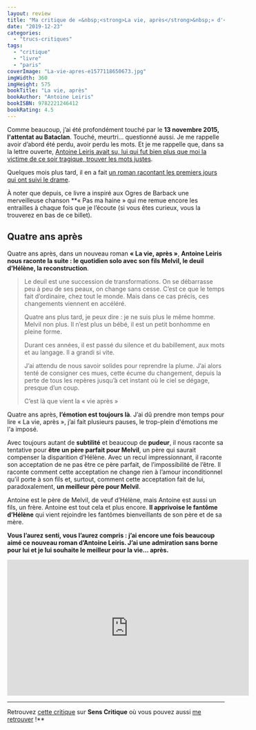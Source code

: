 ```yaml
---
layout: review
title: "Ma critique de «&nbsp;<strong>La vie, après</strong>&nbsp;» d'<em>Antoine Leiris</em>"
date: "2019-12-23"
categories: 
  - "trucs-critiques"
tags: 
  - "critique"
  - "livre"
  - "paris"
coverImage: "La-vie-apres-e1577118650673.jpg"
imgWidth: 360
imgHeight: 575
bookTitle: "La vie, après"
bookAuthor: "Antoine Leiris"
bookISBN: 9782221246412  
bookRating: 4.5
---
```


Comme beaucoup, j’ai été profondément touché par le **13 novembre 2015, l'attentat au Bataclan**. Touché, meurtri… questionné aussi. Je me rappelle avoir d’abord été perdu, avoir perdu les mots. Et je me rappelle que, dans sa la lettre ouverte, [Antoine Leiris avait su, lui qui fut bien plus que moi la victime de ce soir tragique, trouver les mots justes](https://www.6x8.org/2015/11/vous-naurez-pas-ma-haine/).

Quelques mois plus tard, il en a fait [un roman racontant les premiers jours qui ont suivi le drame](https://www.6x8.org/2016/06/ma-critique-de-vous-naurez-pas-ma-haine-dantoine-leiris/).

À noter que depuis, ce livre a inspiré aux Ogres de Barback une merveilleuse chanson **« Pas ma haine » qui me remue encore les entrailles à chaque fois que je l’écoute (si vous êtes curieux, vous la trouverez en bas de ce billet).

## Quatre ans après

Quatre ans après, dans un nouveau roman **« La vie, après »**, **Antoine Leiris nous raconte la suite : le quotidien solo avec son fils Melvil, le deuil d’Hélène, la reconstruction**.

<blockquote class="citation"><div>
<p>Le deuil est une succession de transformations. On se débarrasse peu à peu de ses peaux, on change sans cesse. C’est ce que le temps fait d’ordinaire, chez tout le monde. Mais dans ce cas précis, ces changements viennent en accéléré.</p>
<p>Quatre ans plus tard, je peux dire : je ne suis plus le même homme. Melvil non plus. Il n’est plus un bébé, il est un petit bonhomme en pleine forme.</p>
<p>Durant ces années, il est passé du silence et du babillement, aux mots et au langage. Il a grandi si vite.</p>
<p>J’ai attendu de nous savoir solides pour reprendre la plume. J’ai alors tenté de consigner ces mues, cette écume du changement, depuis la perte de tous les repères jusqu’à cet instant où le ciel se dégage, presque d’un coup.</p>
<p>C’est là que vient la «&nbsp;vie après&nbsp;»</p></div></blockquote>

Quatre ans après, **l’émotion est toujours là**. J’ai dû prendre mon temps pour lire « La vie, après », j’ai fait plusieurs pauses, le trop-plein d'émotions me l'a imposé.

Avec toujours autant de **subtilité** et beaucoup de **pudeur**, il nous raconte sa tentative pour **être un père parfait pour Melvil**, un père qui saurait compenser la disparition d’Hélène. Avec un recul impressionnant, il raconte son acceptation de ne pas être ce père parfait, de l’impossibilité de l’être. Il raconte comment cette acceptation ne change rien à l’amour inconditionnel qu’il porte à son fils et, surtout, comment cette acceptation fait de lui, paradoxalement, **un meilleur père pour Melvil**.

Antoine est le père de Melvil, de veuf d’Hélène, mais Antoine est aussi un fils, un frère. Antoine est tout cela et plus encore. **Il apprivoise le fantôme d’Hélène** qui vient rejoindre les fantômes bienveillants de son père et de sa mère.

**Vous l’aurez senti, vous l’aurez compris : j’ai encore une fois beaucoup aimé ce nouveau roman d’Antoine Leiris. J’ai une admiration sans borne pour lui et je lui souhaite le meilleur pour la vie… après.**

<div class="center"><iframe width="560" height="315" src="https://www.youtube-nocookie.com/embed/N1E_8Yfbj34" frameborder="0" allow="accelerometer; autoplay; encrypted-media; gyroscope; picture-in-picture" allowfullscreen class="center"></iframe></div>

* * *

Retrouvez [cette critique](https://www.senscritique.com/livre/La_vie_apres/critique/208662532) sur **Sens Critique** où vous pouvez aussi [me retrouver](http://www.senscritique.com/Arnaud_Malon) !**

